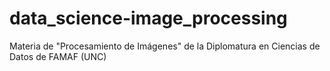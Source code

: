 # data_science-image_processing
Materia de "Procesamiento de Imágenes" de la Diplomatura en Ciencias de Datos de FAMAF (UNC)
